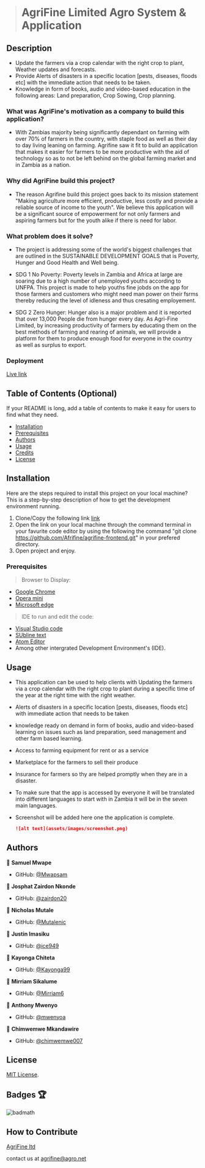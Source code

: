 > # AgriFine Limited Agro System & Application

## Description

- Update the farmers via a crop calendar with the right crop to plant,
Weather updates and forecasts.
- Provide Alerts of disasters in a specific location [pests, diseases, floods etc] with the immediate action that needs to be taken. 
- Knowledge in form of books, audio and video-based education in the following areas:
Land preparation, Crop Sowing, Crop planning.


### What was AgriFine's motivation as a company to build this application?


- With Zambias majority being significantly dependant on farming with over 70% of farmers in the country, with staple food as well as their day to day living leaning on farming. Agrifine saw it fit to  build an application that makes it easier for farmers to be more productive with the aid of technology so as to not be left behind on the global farming market and in Zambia as a nation.

### Why did AgriFine build this project?

 - The reason Agrifine build this project goes back to its mission statement "Making agriculture more efficient, productive, less costly and provide a reliable source of income to the youth". We believe this application will be a significant source of empowerment for not only farmers and aspiring farmers but for the youth alike if there is need for labor.

### What problem does it solve?

- The project is addressing some of the world's biggest challenges that are outlined in the SUSTAINABLE DEVELOPMENT GOALS that is Poverty, Hunger and Good Health and Well being.

- SDG 1 No Poverty: Poverty levels in Zambia and Africa at large are soaring due to a high number of unemployed youths according to UNFPA. This project is made to help youths fine jobds on the app for those farmers and customers who might need man power on their fsrms thereby reducing the level of idleness and thus cresating employement.

- SDG 2 Zero Hunger: Hunger also is a major problem and it is reported that over 13,000 People die from hunger every day. As Agri-Fine Limited, by increasing productivity of farmers by educating them on the best methods of farming and rearing of animals, we will provide a platform for them to produce enough food for everyone in the country as well as surplus to export.

### Deployment

[Live link]()

## Table of Contents (Optional)

If your README is long, add a table of contents to make it easy for users to find what they need.

- [Installation](#installation)
- [Prerequisites](#prerequisites)
- [Authors](#authors)
- [Usage](#usage)
- [Credits](#credits)
- [License](#license)

## Installation

Here are the steps required to install this project on your local machine? This is a step-by-step description of how to get the development environment running.

1. Clone/Copy the following link [link](https://github.com/Afrifine/agrifine-frontend.git)
2. Open the link on your local machine through the command terminal in your favurite code editor by using the following the command "git clone https://github.com/Afrifine/agrifine-frontend.git" in your prefered directory.
3. Open project and enjoy.

### Prerequisites

> Browser to Display: 

- [Google Chrome](https://www.google.com/chrome/?brand=JJTC&gclid=Cj0KCQjwxveXBhDDARIsAI0Q0x0NQ8EdSU_z9nY3RyZFhqMbKtSapZbCbQoOISsv91eaydPGcOXnS7QaAivoEALw_wcB&gclsrc=aw.ds)
- [Opera mini](https://www.opera.com/download)
- [Microsoft edge](https://www.microsoft.com/en-us/edge)

> IDE to run and edit the code: 

- [Visual Studio code](https://code.visualstudio.com/download)
- [SUbline text](https://www.sublimetext.com/download)
- [Atom Editor](https://atom.io/)
-  Among other intergrated Development Environment's (IDE).
## Usage

- This application can be used to help clients with Updating the farmers via a crop calendar with the right crop to plant during a specific time of the year at the right time with the right weather.
- Alerts of disasters in a specific location [pests, diseases, floods etc] with immediate action that needs to be taken
- knowledge ready on demand in form of books, audio and video-based learning on issues such as land preparation, seed management and other farm based learning.
- Access to farming equipment for rent or as a service
- Marketplace for the farmers to sell their produce
- Insurance for farmers so thy are helped promptly when they are in a disaster.
- To make sure that the app is accessed by everyone it will be translated into different languages to start with in Zambia it will be in the seven main languages.

- Screenshot will be added here one the application is complete.

    ```md
    ![alt text](assets/images/screenshot.png)
    ```

## Authors

👤 **Samuel Mwape**
- GitHub: [@Mwapsam](https://github.com/Mwapsam)

👤 **Josphat Zairdon Nkonde**
- GitHub: [@zairdon20](https://github.com/zairdon20)

👤 **Nicholas Mutale**
- GitHub: [@Mutalenic](https://github.com/Mutalenic)

👤 **Justin Imasiku**
- GitHub: [@ice949](https://github.com/ice949)

👤 **Kayonga Chiteta**
- GitHub: [@Kayonga99](https://github.com/Kayonga99/Kayonga99)

👤 **Mirriam Sikalume**
- GitHub: [@Mirriam6](https://github.com/Mirriam6)

👤 **Anthony Mwenyo**
- GitHub: [@mwenyoa](https://github.com/mwenyoa)

👤 **Chimwemwe Mkandawire**
- GitHub: [@chimwemwe007](https://github.com/chimwemwe007)

## License

[MIT License](https://choosealicense.com/licenses/mit/).

 ## Badges 🏆
![badmath](https://img.shields.io/github/languages/top/lernantino/badmath)

## How to Contribute

[AgriFine ltd](https://img.shields.io/weblate/l/AgriFine/licence?color=gree&logo=AgriFine%20LTD)

contact us at agrifine@agro.net
